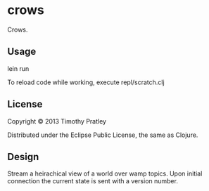 # crows

Crows.

## Usage

lein run

To reload code while working, execute repl/scratch.clj

## License

Copyright © 2013 Timothy Pratley

Distributed under the Eclipse Public License, the same as Clojure.

## Design

Stream a heirachical view of a world over wamp topics.
Upon initial connection the current state is sent with a version number.
